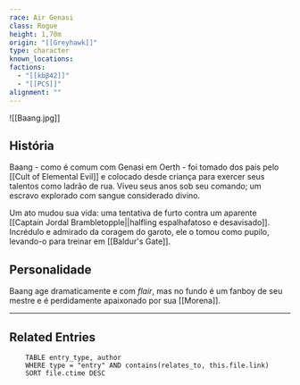 ```yaml
---
race: Air Genasi
class: Rogue
height: 1,70m
origin: "[[Greyhawk]]"
type: character
known_locations: 
factions:
  - "[[kbβ42]]"
  - "[[PCS]]"
alignment: ""
---
```

![[Baang.jpg]]

## História
Baang - como é comum com Genasi em Oerth - foi tomado dos pais pelo [[Cult of Elemental Evil]] e colocado desde criança para exercer seus talentos como ladrão de rua. Viveu seus anos sob seu comando; um escravo explorado com sangue considerado divino. 

Um ato mudou sua vida: uma tentativa de furto contra um aparente [[Captain Jordal Brambletopple||halfling espalhafatoso e desavisado]]. Incrédulo e admirado da coragem do garoto, ele o tomou como pupilo, levando-o para treinar em [[Baldur's Gate]]. 

## Personalidade
Baang age dramaticamente e com _flair_, mas no fundo é um fanboy de seu mestre e é perdidamente apaixonado por sua [[Morena]]. 


---

<!-- DYNAMIC:related-entries -->

## Related Entries

```dataview
    TABLE entry_type, author
    WHERE type = "entry" AND contains(relates_to, this.file.link)
    SORT file.ctime DESC
```

<!-- /DYNAMIC -->